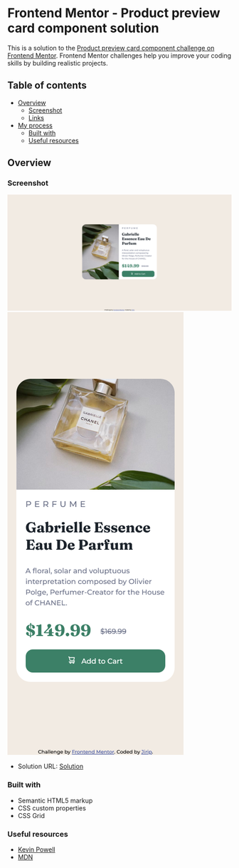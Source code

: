 # Frontend Mentor - Product preview card component solution

This is a solution to the [Product preview card component challenge on Frontend Mentor](https://www.frontendmentor.io/challenges/product-preview-card-component-GO7UmttRfa). Frontend Mentor challenges help you improve your coding skills by building realistic projects. 

## Table of contents

- [Overview](#overview)
  - [Screenshot](#screenshot)
  - [Links](#links)
- [My process](#my-process)
  - [Built with](#built-with)
  - [Useful resources](#useful-resources)





## Overview

### Screenshot

![desktop](./images/solution-desktop.png)
![mobile](./images/solution-mobile.png)


- Solution URL: [Solution](https://jirip1.github.io/Frontendmentor/product-preview-card-component)

### Built with

- Semantic HTML5 markup
- CSS custom properties
- CSS Grid




### Useful resources

- [Kevin Powell](https://www.youtube.com/@KevinPowell)
- [MDN](https://developer.mozilla.org/en-US/)


